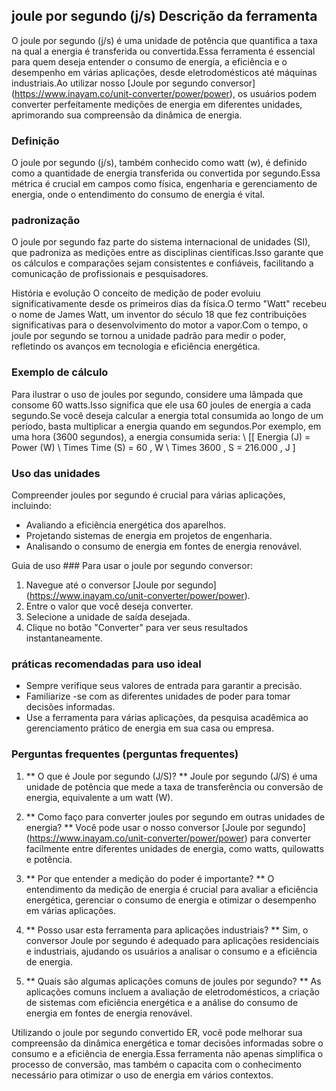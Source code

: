 ## joule por segundo (j/s) Descrição da ferramenta

O joule por segundo (j/s) é uma unidade de potência que quantifica a taxa na qual a energia é transferida ou convertida.Essa ferramenta é essencial para quem deseja entender o consumo de energia, a eficiência e o desempenho em várias aplicações, desde eletrodomésticos até máquinas industriais.Ao utilizar nosso [Joule por segundo conversor] (https://www.inayam.co/unit-converter/power/power), os usuários podem converter perfeitamente medições de energia em diferentes unidades, aprimorando sua compreensão da dinâmica de energia.

### Definição
O joule por segundo (j/s), também conhecido como watt (w), é definido como a quantidade de energia transferida ou convertida por segundo.Essa métrica é crucial em campos como física, engenharia e gerenciamento de energia, onde o entendimento do consumo de energia é vital.

### padronização
O joule por segundo faz parte do sistema internacional de unidades (SI), que padroniza as medições entre as disciplinas científicas.Isso garante que os cálculos e comparações sejam consistentes e confiáveis, facilitando a comunicação de profissionais e pesquisadores.

História e evolução
O conceito de medição de poder evoluiu significativamente desde os primeiros dias da física.O termo "Watt" recebeu o nome de James Watt, um inventor do século 18 que fez contribuições significativas para o desenvolvimento do motor a vapor.Com o tempo, o joule por segundo se tornou a unidade padrão para medir o poder, refletindo os avanços em tecnologia e eficiência energética.

### Exemplo de cálculo
Para ilustrar o uso de joules por segundo, considere uma lâmpada que consome 60 watts.Isso significa que ele usa 60 joules de energia a cada segundo.Se você deseja calcular a energia total consumida ao longo de um período, basta multiplicar a energia quando em segundos.Por exemplo, em uma hora (3600 segundos), a energia consumida seria:
\ [[
Energia (J) = Power (W) \ Times Time (S) = 60 \, W \ Times 3600 \, S = 216.000 \, J
\]

### Uso das unidades
Compreender joules por segundo é crucial para várias aplicações, incluindo:
- Avaliando a eficiência energética dos aparelhos.
- Projetando sistemas de energia em projetos de engenharia.
- Analisando o consumo de energia em fontes de energia renovável.

Guia de uso ###
Para usar o joule por segundo conversor:
1. Navegue até o conversor [Joule por segundo] (https://www.inayam.co/unit-converter/power/power).
2. Entre o valor que você deseja converter.
3. Selecione a unidade de saída desejada.
4. Clique no botão "Converter" para ver seus resultados instantaneamente.

### práticas recomendadas para uso ideal
- Sempre verifique seus valores de entrada para garantir a precisão.
- Familiarize -se com as diferentes unidades de poder para tomar decisões informadas.
- Use a ferramenta para várias aplicações, da pesquisa acadêmica ao gerenciamento prático de energia em sua casa ou empresa.

### Perguntas frequentes (perguntas frequentes)

1. ** O que é Joule por segundo (J/S)? **
Joule por segundo (J/S) é uma unidade de potência que mede a taxa de transferência ou conversão de energia, equivalente a um watt (W).

2. ** Como faço para converter joules por segundo em outras unidades de energia? **
Você pode usar o nosso conversor [Joule por segundo] (https://www.inayam.co/unit-converter/power/power) para converter facilmente entre diferentes unidades de energia, como watts, quilowatts e potência.

3. ** Por que entender a medição do poder é importante? **
O entendimento da medição de energia é crucial para avaliar a eficiência energética, gerenciar o consumo de energia e otimizar o desempenho em várias aplicações.

4. ** Posso usar esta ferramenta para aplicações industriais? **
Sim, o conversor Joule por segundo é adequado para aplicações residenciais e industriais, ajudando os usuários a analisar o consumo e a eficiência de energia.

5. ** Quais são algumas aplicações comuns de joules por segundo? **
As aplicações comuns incluem a avaliação de eletrodomésticos, a criação de sistemas com eficiência energética e a análise do consumo de energia em fontes de energia renovável.

Utilizando o joule por segundo convertido ER, você pode melhorar sua compreensão da dinâmica energética e tomar decisões informadas sobre o consumo e a eficiência de energia.Essa ferramenta não apenas simplifica o processo de conversão, mas também o capacita com o conhecimento necessário para otimizar o uso de energia em vários contextos.